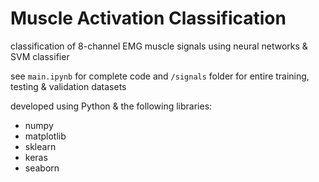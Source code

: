 # Muscle Activation Classification

classification of 8-channel EMG muscle signals using neural networks &amp; SVM classifier

see `main.ipynb` for complete code and `/signals` folder for entire training, testing &amp; validation datasets

developed using Python &amp; the following libraries:
- numpy
- matplotlib
- sklearn
- keras
- seaborn
